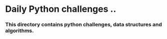 <h1> Daily Python challenges .. </h1>
<h3> This directory contains python challenges, data structures and algorithms. </h3>
